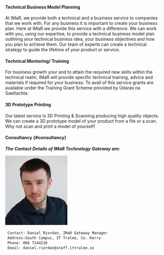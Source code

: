 #### Technical Business Model Planning

At IMaR, we provide both a technical and a business service to companies that we work with. For any business it is important to create your business plan. Here at IMaR we provide this service with a difference. We can work with you, using our expertise, to provide a technical business model plan outlining your technical business idea, your business objectives and how you plan to achieve them. Our team of experts can create a technical strategy to guide the lifetime of your product or service.

#### Technical Mentoring\/ Training

For business growth your and to attain the required new skills within the technical realm, IMaR will provide specific technical training, advice and materials if required for your business. To avail of this service grants are available under the Training Grant Scheme provided by Údarás na Gaeltachta.

#### **3D Prototype Printing**

Our latest service is 3D Printing & Scanning producing high quality objects. We can create a 3D prototype model of your product from a file or a scan. Why not scan and print a model of yourself!

#### Consultancy {#consultancy}

**_The Contact Details of IMaR Technology Gateway are:_**

![](/assets/DanielORiordan.jpg)

```
 Contact: Daniel Riordan, IMaR Gateway Manager
 Address:South Campus, IT Tralee, Co. Kerry
 Phone: 066 7144216 
 Email: daniel.riordan@staff.ittralee.ie
```

